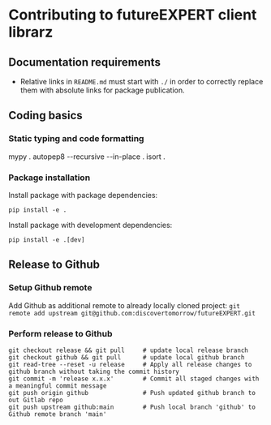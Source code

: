 # Contributing to futureEXPERT client librarz

## Documentation requirements

* Relative links in `README.md` must start with `./` in order to correctly replace them with absolute links for package publication.

## Coding basics

### Static typing and code formatting

mypy .
autopep8 --recursive --in-place .
isort .

### Package installation

Install package with package dependencies:

`pip install -e .`

Install package with development dependencies:

`pip install -e .[dev]`

## Release to Github

### Setup Github remote

Add Github as additional remote to already locally cloned project: `git remote add upstream git@github.com:discovertomorrow/futureEXPERT.git`

### Perform release to Github

```
git checkout release && git pull     # update local release branch
git checkout github && git pull      # update local github branch
git read-tree --reset -u release     # Apply all release changes to github branch without taking the commit history
git commit -m 'release x.x.x'        # Commit all staged changes with a meaningful commit message
git push origin github               # Push updated github branch to out Gitlab repo
git push upstream github:main        # Push local branch 'github' to Github remote branch 'main'
```